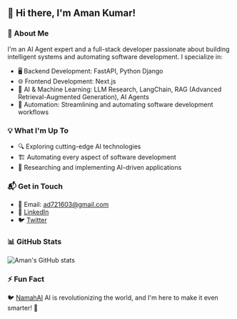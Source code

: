 ## 👋 Hi there, I'm Aman Kumar!

### 🚀 About Me
I'm an AI Agent expert and a full-stack developer passionate about building intelligent systems and automating software development. I specialize in:
- 🖥️ Backend Development: FastAPI, Python Django
- 🌐 Frontend Development: Next.js
- 🤖 AI & Machine Learning: LLM Research, LangChain, RAG (Advanced Retrieval-Augmented Generation), AI Agents
- 🔧 Automation: Streamlining and automating software development workflows

### 💡 What I'm Up To
- 🔍 Exploring cutting-edge AI technologies
- 🏗️ Automating every aspect of software development
- 🧠 Researching and implementing AI-driven applications

### 📬 Get in Touch
- 📧 Email: [ad721603@gmail.com](mailto:ad721603@gmail.com)
- 💼 [LinkedIn](https://www.linkedin.com/in/aman-kumar-9b1811201/) 
- 🐦 [Twitter](#) 

### 📊 GitHub Stats
![Aman's GitHub stats](https://github-readme-stats.vercel.app/api?username=amanyadav721&show_icons=true&theme=radical)

### ⚡ Fun Fact 
🐦 [NamahAI](#https://namahai.vercel.app/)
AI is revolutionizing the world, and I'm here to make it even smarter! 🚀


<!---
amanyadav721/amanyadav721 is a ✨ special ✨ repository because its `README.md` (this file) appears on your GitHub profile.
You can click the Preview link to take a look at your changes.
--->
